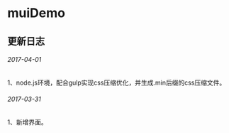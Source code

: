 # muiDemo

## 更新日志
###### 2017-04-01
1、node.js环境，配合gulp实现css压缩优化，并生成.min后缀的css压缩文件。

###### 2017-03-31
1、新增界面。
